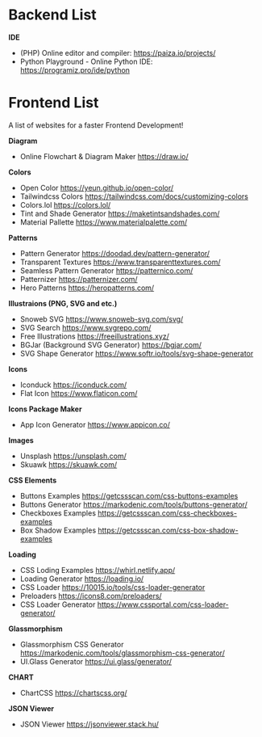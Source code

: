 # Backend List
**IDE**
- (PHP) Online editor and compiler: https://paiza.io/projects/
- Python Playground - Online Python IDE: https://programiz.pro/ide/python

# Frontend List
A list of websites for a faster Frontend Development!

**Diagram**
- Online Flowchart & Diagram Maker https://draw.io/

**Colors**
- Open Color https://yeun.github.io/open-color/
- Tailwindcss Colors https://tailwindcss.com/docs/customizing-colors
- Colors.lol https://colors.lol/
- Tint and Shade Generator https://maketintsandshades.com/
- Material Pallette https://www.materialpalette.com/

**Patterns**
- Pattern Generator https://doodad.dev/pattern-generator/
- Transparent Textures https://www.transparenttextures.com/
- Seamless Pattern Generator https://patternico.com/
- Patternizer https://patternizer.com/
- Hero Patterns https://heropatterns.com/

**Illustraions (PNG, SVG and etc.)**
- Snoweb SVG https://www.snoweb-svg.com/svg/
- SVG Search https://www.svgrepo.com/
- Free Illustrations https://freeillustrations.xyz/
- BGJar (Background SVG Generator) https://bgjar.com/
- SVG Shape Generator https://www.softr.io/tools/svg-shape-generator

**Icons**
- Iconduck https://iconduck.com/
- Flat Icon https://www.flaticon.com/

**Icons Package Maker**
- App Icon Generator https://www.appicon.co/

**Images**
- Unsplash https://unsplash.com/
- Skuawk https://skuawk.com/

**CSS Elements**
- Buttons Examples https://getcssscan.com/css-buttons-examples
- Buttons Generator https://markodenic.com/tools/buttons-generator/
- Checkboxes Examples https://getcssscan.com/css-checkboxes-examples
- Box Shadow Examples https://getcssscan.com/css-box-shadow-examples

**Loading**
- CSS Loding Examples https://whirl.netlify.app/
- Loading Generator https://loading.io/
- CSS Loader https://10015.io/tools/css-loader-generator
- Preloaders https://icons8.com/preloaders/
- CSS Loader Generator https://www.cssportal.com/css-loader-generator/

**Glassmorphism**
- Glassmorphism CSS Generator https://markodenic.com/tools/glassmorphism-css-generator/
- UI.Glass Generator https://ui.glass/generator/

**CHART**
- ChartCSS https://chartscss.org/

**JSON Viewer**
- JSON Viewer https://jsonviewer.stack.hu/
